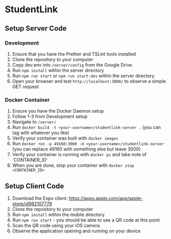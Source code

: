 # StudentLink

## Setup Server Code

### Development
1. Ensure that you have the Prettier and TSLint tools installed
2. Clone the repository to your computer
3. Copy dev.env into `/server/config` from the Google Drive.
4. Run `npm install` within the server directory
5. Run `npm run start` or `npm run start:dev` within the server directory
6. Open your browser and test `http://localhost:3000/` to observe a simple GET request

### Docker Container
1. Ensure you have the Docker Daemon setup
1. Follow 1-3 from Development setup
2. Navigate to `/server/`
3. Run `docker build -t <your-username>/studentlink-server .` (you can tag with whatever you like)
4. Verify your container was built with `docker images`
4. Run `docker run -p 49160:3000 -d <your-username>/studentlink-server` (you can replace 49160 with something else but leave 3000)
5. Verify your container is running with `docker ps` and take note of 'CONTAINER_ID'
6. When you are done, stop your container with `docker stop <CONTAINER_ID>`

## Setup Client Code

1. Download the Expo client: https://apps.apple.com/app/apple-store/id982107779
2. Clone the repository to your computer
3. Run `npm install` within the mobile directory
4. Run `npm run start` - you should be able to see a QR code at this point
5. Scan the QR code using your iOS camera
6. Observe the application opening and running on your device
